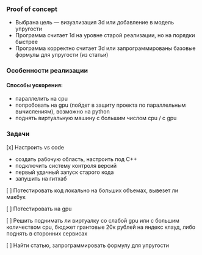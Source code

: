 ### Proof of concept

- Выбрана цель — визуализация 3d или добавление в модель упругости
- Программа считает 1d на уровне старой реализации, но на порядки быстрее
- Программа корректно считает 3d или запрограммированы базовые формулы для упругости (из статьи)

### Особенности реализации

#### Способы ускорения:

- параллелить на cpu
- попробовать на gpu (пойдет в защиту проекта по параллельным вычислениям), возможно на python
- поднять виртуальную машину с большим числом cpu / с gpu


### Задачи

[x] Настроить vs code
- создать рабочую область, настроить под C++
- подключить систему контроля версий
- первый удачный запуск старого кода
- запушить на гитхаб

[ ] Потестировать код локально на больших объемах, вывезет ли макбук

[ ] Потестировать на gpu

[ ] Решить поднимать ли виртуалку со слабой gpu или с большим количеством cpu, бюджет грантовые 20к рублей на яндекс клауд, либо поднять в сторонних сервисах

[ ] Найти статью, запрограммировать формулу для упругости
